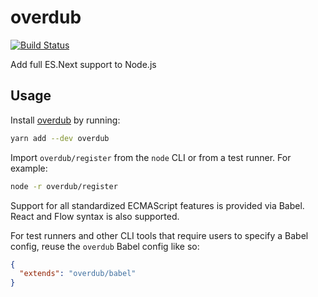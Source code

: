 # overdub
[![Build Status](https://travis-ci.org/splayd/overdub.svg?branch=master)](https://travis-ci.org/splayd/overdub)

Add full ES.Next support to Node.js

## Usage
Install [overdub](https://yarnpkg.com/en/package/overdub)
by running:

```sh
yarn add --dev overdub
```

Import `overdub/register` from the `node` CLI or from a test runner. For
example:

```sh
node -r overdub/register
```

Support for all standardized ECMAScript features is provided via Babel. React
and Flow syntax is also supported.

For test runners and other CLI tools that require users to specify a Babel
config, reuse the `overdub` Babel config like so:

```json
{
  "extends": "overdub/babel"
}
```
